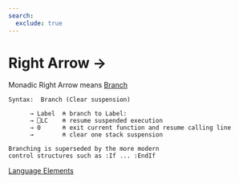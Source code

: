 ```yaml
---
search:
  exclude: true
---
```

<h1 class="heading"><span class="name">Right Arrow</span> <span class="command">→</span></h1>

Monadic Right Arrow means
[Branch](../primitive-functions/branch.md)
```apl
Syntax:  Branch (Clear suspension)

      → Label  ⍝ branch to Label:
      → ⎕LC    ⍝ resume suspended execution
      → 0      ⍝ exit current function and resume calling line
      →        ⍝ clear one stack suspension

Branching is superseded by the more modern
control structures such as :If ... :EndIf
```
[Language Elements](./language-elements.md)


